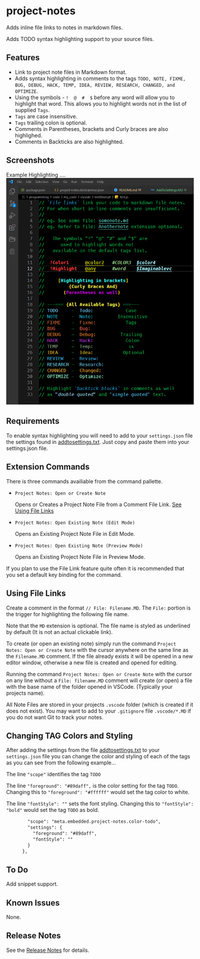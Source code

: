<!-- ![](https://vsmarketplacebadge.apphb.com/version-short/willasm.project-notes.svg) -->
<!-- ![](https://vsmarketplacebadge.apphb.com/installs-short/willasm.project-notes.svg) -->
<!-- ![](https://vsmarketplacebadge.apphb.com/downloads-short/willasm.project-notes.svg) -->
<!-- ![](https://vsmarketplacebadge.apphb.com/rating/willasm.project-notes.svg) -->

# project-notes
Adds inline file links to notes in markdown files.

Adds TODO syntax highlighting support to your source files.


## Features
- Link to project note files in Markdown format.
- Adds syntax highlighting in comments to the tags `TODO, NOTE, FIXME, BUG, DEBUG, HACK, TEMP, IDEA, REVIEW, RESEARCH, CHANGED, and OPTIMIZE`.
- Using the symbols - `!  @  #  $` before any word will allow you to highlight that word. This allows you to highlight words not in the list of supplied `Tags`.
- `Tags` are case insensitive.
- `Tags` trailing colon is optional.
- Comments in Parentheses, brackets and Curly braces are also highlighed.
- Comments in Backticks are also highlighted.


## Screenshots
Example Highlighting ....
![Example Screenshot](./images/project-notes-example.png)


## Requirements
To enable syntax highlighting you will need to add to your `settings.json` file the settings found in [addtosettings.txt](./resources/addtosettings.txt). Just copy and paste them into your settings.json file.

## Extension Commands
There is three commands availiable from the command pallette.
- `Project Notes: Open or Create Note`

    Opens or Creates a Project Note File from a Comment File Link. [See Using File Links](#using-file-links)
- `Project Notes: Open Existing Note (Edit Mode)`

    Opens an Existing Project Note File in Edit Mode.
- `Project Notes: Open Existing Note (Preview Mode)`

    Opens an Existing Project Note File in Preview Mode.

If you plan to use the File Link feature quite often it is recommended that you set a default key binding for the command.


## Using File Links
Create a comment in the format `// File: Filename.MD`. The `File:` portion is the trigger for highlighting the following file name.

Note that the `MD` extension is optional. The file name is styled as underlined by default (It is not an actual clickable link).

To create (or open an existing note) simply run the command `Project Notes: Open or Create Note` with the cursor anywhere on the same line as the `Filename.MD` comment. If the file already exists it will be opened in a new editor window, otherwise a new file is created and opened for editing.

Running the command `Project Notes: Open or Create Note` with the cursor on any line without a `File: filename.MD` comment will create (or open) a file with the base name of the folder opened in VSCode. (Typically your projects name).

All Note Files are stored in your projects `.vscode` folder (which is created if it does not exist). You may want to add to your `.gitignore` file `.vscode/*.MD` if you do not want Git to track your notes.


## Changing TAG Colors and Styling
After adding the settings from the file [addtosettings.txt](./resources/addtosettings.txt) to your `settings.json` file you can change the color and styling of each of the tags as you can see from the following example...

The line `"scope"` identifies the tag `TODO`

The line `"foreground": "#89daff",` is the color setting for the tag `TODO`. Changing this to `"foreground": "#ffffff"` would set the tag color to white.

The line `"fontStyle": ""` sets the font styling. Changing this to `"fontStyle": "bold"` would set the tag `TODO` as bold.

````
        "scope": "meta.embedded.project-notes.color-todo",
        "settings": {
          "foreground": "#89daff",
          "fontStyle": ""
        }
      },
````

## To Do
Add snippet support.


## Known Issues
None.


## Release Notes
See the [Release Notes](RELEASE.md) for details.

